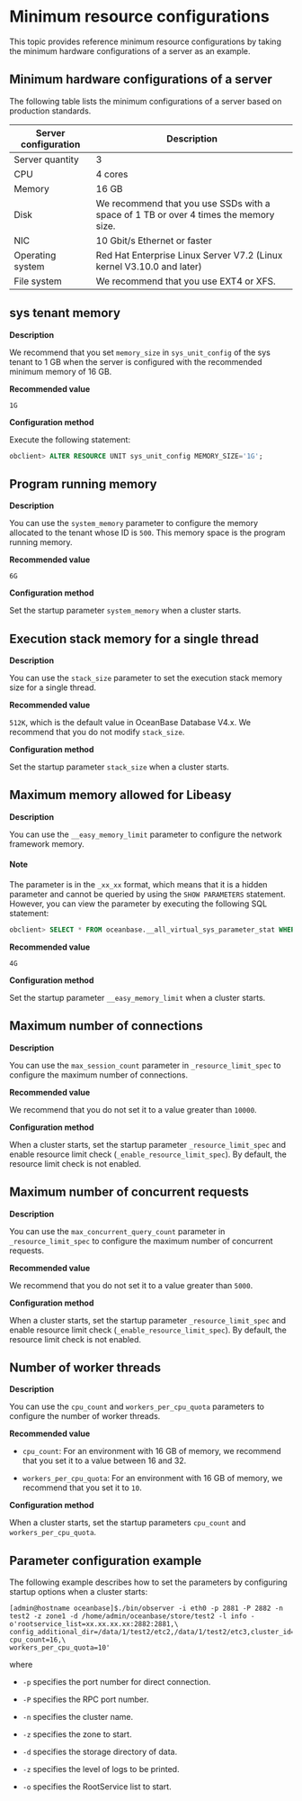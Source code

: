 # Minimum resource configurations

This topic provides reference minimum resource configurations by taking the minimum hardware configurations of a server as an example.

## Minimum hardware configurations of a server

The following table lists the minimum configurations of a server based on production standards.

| Server configuration | Description |
|--------|---------------------------------------------------------------|
| Server quantity | 3 |
| CPU | 4 cores |
| Memory | 16 GB |
| Disk | We recommend that you use SSDs with a space of 1 TB or over 4 times the memory size. |
| NIC | 10 Gbit/s Ethernet or faster |
| Operating system | Red Hat Enterprise Linux Server V7.2 (Linux kernel V3.10.0 and later) |
| File system | We recommend that you use EXT4 or XFS. |

## sys tenant memory

**Description**

We recommend that you set `memory_size` in `sys_unit_config` of the sys tenant to 1 GB when the server is configured with the recommended minimum memory of 16 GB.

**Recommended value**

`1G`

**Configuration method**

Execute the following statement:

```sql
obclient> ALTER RESOURCE UNIT sys_unit_config MEMORY_SIZE='1G';
```

## Program running memory

**Description**

You can use the `system_memory` parameter to configure the memory allocated to the tenant whose ID is `500`. This memory space is the program running memory.

**Recommended value**

`6G`

**Configuration method**

Set the startup parameter `system_memory` when a cluster starts.

## Execution stack memory for a single thread

**Description**

You can use the `stack_size` parameter to set the execution stack memory size for a single thread.

**Recommended value**

`512K`, which is the default value in OceanBase Database V4.x. We recommend that you do not modify `stack_size`.

**Configuration method**

Set the startup parameter `stack_size` when a cluster starts.

## Maximum memory allowed for Libeasy

**Description**

You can use the `__easy_memory_limit` parameter to configure the network framework memory.

<main id="notice" type='explain'>
    <h4>Note</h4>
    <p>The parameter is in the <code>_xx_xx</code> format, which means that it is a hidden parameter and cannot be queried by using the <code>SHOW PARAMETERS</code> statement. However, you can view the parameter by executing the following SQL statement: </p>
  </main>

```sql
obclient> SELECT * FROM oceanbase.__all_virtual_sys_parameter_stat WHERE name='__easy_memory_limit';
```

**Recommended value**

`4G`

**Configuration method**

Set the startup parameter `__easy_memory_limit` when a cluster starts.

## Maximum number of connections

**Description**

You can use the `max_session_count` parameter in `_resource_limit_spec` to configure the maximum number of connections.

**Recommended value**

We recommend that you do not set it to a value greater than `10000`.

**Configuration method**

When a cluster starts, set the startup parameter `_resource_limit_spec` and enable resource limit check (`_enable_resource_limit_spec`). By default, the resource limit check is not enabled.

## Maximum number of concurrent requests

**Description**

You can use the `max_concurrent_query_count` parameter in `_resource_limit_spec` to configure the maximum number of concurrent requests.

**Recommended value**

We recommend that you do not set it to a value greater than `5000`.

**Configuration method**

When a cluster starts, set the startup parameter `_resource_limit_spec` and enable resource limit check (`_enable_resource_limit_spec`). By default, the resource limit check is not enabled.

## Number of worker threads

**Description**

You can use the `cpu_count` and `workers_per_cpu_quota` parameters to configure the number of worker threads.

**Recommended value**

* `cpu_count`: For an environment with 16 GB of memory, we recommend that you set it to a value between 16 and 32.

* `workers_per_cpu_quota`: For an environment with 16 GB of memory, we recommend that you set it to `10`.

**Configuration method**

When a cluster starts, set the startup parameters `cpu_count` and `workers_per_cpu_quota`.

## Parameter configuration example

The following example describes how to set the parameters by configuring startup options when a cluster starts:

```shell
[admin@hostname oceanbase]$./bin/observer -i eth0 -p 2881 -P 2882 -n test2 -z zone1 -d /home/admin/oceanbase/store/test2 -l info -o'rootservice_list=xx.xx.xx.xx:2882:2881,\
config_additional_dir=/data/1/test2/etc2,/data/1/test2/etc3,cluster_id=11,stack_size=1M,__easy_memory_limit=4G,\
cpu_count=16,\
workers_per_cpu_quota=10'
```

where

* `-p` specifies the port number for direct connection.

* `-P` specifies the RPC port number.

* `-n` specifies the cluster name.

* `-z` specifies the zone to start.

* `-d` specifies the storage directory of data.

* `-z` specifies the level of logs to be printed.

* `-o` specifies the RootService list to start.
